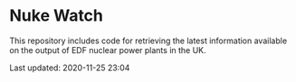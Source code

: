 # Nuke Watch

This repository includes code for retrieving the latest information available on the output of EDF nuclear power plants in the UK.

Last updated: 2020-11-25 23:04